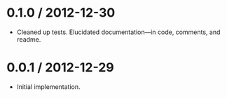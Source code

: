 # 0.1.0 / 2012-12-30

  * Cleaned up tests. Elucidated documentation—in code, comments, and readme.

# 0.0.1 / 2012-12-29

  * Initial implementation.
